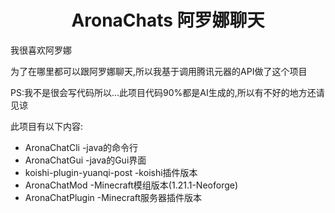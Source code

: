 <h1 align="center">
  AronaChats 阿罗娜聊天
</h1>
我很喜欢阿罗娜

为了在哪里都可以跟阿罗娜聊天,所以我基于调用腾讯元器的API做了这个项目

PS:我不是很会写代码所以...此项目代码90%都是AI生成的,所以有不好的地方还请见谅

此项目有以下内容:

- AronaChatCli -java的命令行
- AronaChatGui -java的Gui界面
- koishi-plugin-yuanqi-post -koishi插件版本
- AronaChatMod -Minecraft模组版本(1.21.1-Neoforge)
- AronaChatPlugin -Minecraft服务器插件版本

